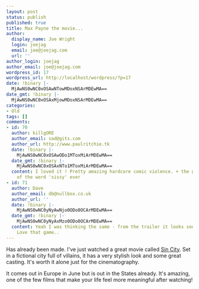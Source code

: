 ```yaml
---
layout: post
status: publish
published: true
title: Max Payne the movie...
author:
  display_name: Joe Wright
  login: joejag
  email: joe@joejag.com
  url: ''
author_login: joejag
author_email: joe@joejag.com
wordpress_id: 17
wordpress_url: http://localhost/wordpress/?p=17
date: !binary |-
  MjAwNS0wNC0xOSAwNTowMDoxNSArMDEwMA==
date_gmt: !binary |-
  MjAwNS0wNC0xOSAxMjowMDoxNSArMDEwMA==
categories:
- Old
tags: []
comments:
- id: 70
  author: killgORE
  author_email: sad@gits.com
  author_url: http://www.paulritchie.tk
  date: !binary |-
    MjAwNS0wNC0xOSAwODo1MToxMiArMDEwMA==
  date_gmt: !binary |-
    MjAwNS0wNC0xOSAxNTo1MToxMiArMDEwMA==
  content: I loved it ! Pretty amazing hardcore comic violence. + the greatest use
    of the word 'sissy' ever
- id: 71
  author: Dave
  author_email: db@nullbox.co.uk
  author_url: ''
  date: !binary |-
    MjAwNS0wNC0yNyAwNjo0ODo0OCArMDEwMA==
  date_gmt: !binary |-
    MjAwNS0wNC0yNyAxMzo0ODo0OCArMDEwMA==
  content: Yeah I was thinking the same - from the trailer it looks soooo Max Payne'ish..
    Love that game..
---
```

<p>Has already been made.  I've just watched a great movie called <a href="http://uk.imdb.com/title/tt0401792/">Sin City</a>.  Set in a fictional city full of villains, it has a very stylish look and some great casting.  It's worth it alone just for the cinematography.</p>
<p>It comes out in Europe in June but is out in the States already.  It's amazing, one of the few films that make your life feel more meaningful after watching!</p>
